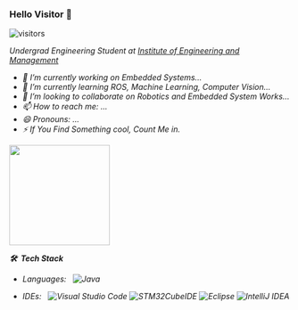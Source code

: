 ### Hello Visitor 👋

![visitors](https://visitor-badge.glitch.me/badge?page_id=page.id)
<p><em>Undergrad Engineering Student at <a href="https://iem.edu.in/">Institute of Engineering and Management</a>

- 🔭 I’m currently working on Embedded Systems...
- 🌱 I’m currently learning ROS, Machine Learning, Computer Vision...
- 👯 I’m looking to collaborate on Robotics and Embedded System Works...
- 📫 How to reach me: ...
- 😄 Pronouns: ...
- ⚡ If You Find Something cool, Count Me in.

<img height="180em" src="https://github-readme-stats.vercel.app/api?username=theAkashDas&show_icons=true&hide_border=true&&count_private=true&include_all_commits=true" />

  **🛠 &nbsp;Tech Stack**

- Languages: &nbsp;
  ![Java](https://img.shields.io/badge/-Java-333333?style=flat&logo=Java&logoColor=007ACC)

  
- IDEs: &nbsp;
  ![Visual Studio Code](https://img.shields.io/badge/-Visual%20Studio%20Code-333333?style=flat&logo=visual-studio-code&logoColor=007ACC)
  ![STM32CubeIDE](https://img.shields.io/badge/-STM32CubeIDE-black?style=flat&logo=STM32CubeIDE&logoColor=007ACC)
  ![Eclipse](https://img.shields.io/badge/-Eclipse-333333?style=flat&logo=eclipse)
  ![IntelliJ IDEA](https://img.shields.io/badge/-IntelliJ%20IDEA-333333?style=flat&logo=intellij-idea&logoColor=f70486)
